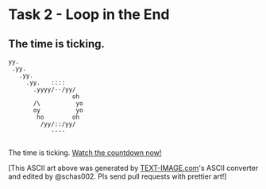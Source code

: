 # Task 2 - Loop in the End

## The time is ticking.

```
yy.                     
 .yy.                   
   .yy.                 
     .yy.   ::::        
       .yyyy/--/yy/     
                  oh    
       /\          yo   
       oy          yo   
        ho        oh    
         /yy/::/yy/     
            ----        
                        
```

The time is ticking. [Watch the countdown now!](http://preview.tinyurl.com/nested-programs02)

[This ASCII art above was generated by [TEXT-IMAGE.com](http://www.text-image.com)'s ASCII converter and edited by @schas002. Pls send pull requests with prettier art!]